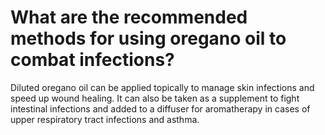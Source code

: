 # What are the recommended methods for using oregano oil to combat infections?

Diluted oregano oil can be applied topically to manage skin infections and speed up wound healing. It can also be taken as a supplement to fight intestinal infections and added to a diffuser for aromatherapy in cases of upper respiratory tract infections and asthma.